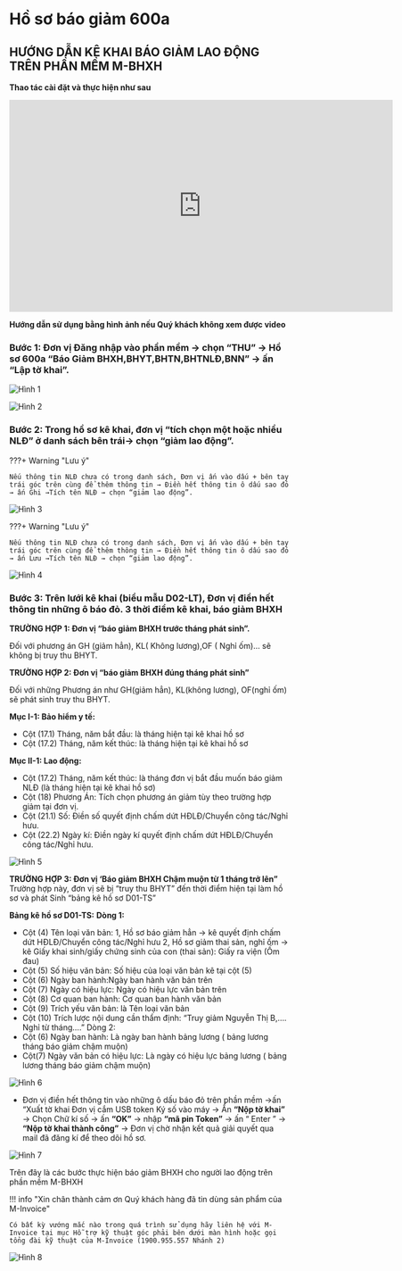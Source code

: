 # **Hồ sơ báo giảm 600a**

## **HƯỚNG DẪN KÊ KHAI BÁO GIẢM LAO ĐỘNG TRÊN PHẦN MỀM M-BHXH**

**Thao tác cài đặt và thực hiện như sau**

<iframe style="width: 43rem; height: 380px" src="https://www.youtube.com/embed/shfAT-eTIp4?si=wHHFzO6WIzFhPf_v" title="YouTube video player" frameborder="0" allow="accelerometer; autoplay; clipboard-write; encrypted-media; gyroscope; picture-in-picture; web-share" referrerpolicy="strict-origin-when-cross-origin" allowfullscreen></iframe>

**Hướng dẫn sử dụng bằng hình ảnh nếu Quý khách không xem được video**

### Bước 1: Đơn vị Đăng nhập vào phần mềm → chọn “THU” → Hồ sơ 600a “Báo Giảm BHXH,BHYT,BHTN,BHTNLĐ,BNN” → ấn “Lập tờ khai”.

![Hình 1](../../assets/images/mBHXH/ho-so-bao-giam_1.png)

![Hình 2](../../assets/images/mBHXH/ho-so-bao-giam_2.png)

### Bước 2: Trong hồ sơ kê khai, đơn vị “tích chọn một hoặc nhiều NLĐ” ở danh sách bên trái→ chọn “giảm lao động”.

???+ Warning "Lưu ý"

    Nếu thông tin NLĐ chưa có trong danh sách, Đơn vị ấn vào dấu + bên tay trái góc trên cùng để thêm thông tin → Điền hết thông tin ô dấu sao đỏ → ấn Ghi →Tích tên NLĐ → chọn “giảm lao động”.

![Hình 3](../../assets/images/mBHXH/ho-so-bao-giam_3.png)

???+ Warning "Lưu ý"

    Nếu thông tin NLĐ chưa có trong danh sách, Đơn vị ấn vào dấu + bên tay trái góc trên cùng để thêm thông tin → Điền hết thông tin ô dấu sao đỏ → ấn Lưu →Tích tên NLĐ → chọn “giảm lao động”.

![Hình 4](../../assets/images/mBHXH/ho-so-bao-giam_4.png)

### Bước 3: Trên lưới kê khai (biểu mẫu D02-LT), Đơn vị điền hết thông tin những ô báo đỏ. 3 thời điểm kê khai, báo giảm BHXH

**TRƯỜNG HỢP 1: Đơn vị “báo giảm BHXH trước tháng phát sinh”.**

Đối với phương án GH (giảm hẳn), KL( Không lương),OF ( Nghỉ ốm)… sẽ không bị truy thu BHYT.

**TRƯỜNG HỢP 2: Đơn vị “báo giảm BHXH đúng tháng phát sinh”**

Đối với những Phương án như GH(giảm hẳn), KL(không lương), OF(nghỉ ốm) sẽ phát sinh truy thu BHYT.

**Mục I-1: Bảo hiểm y tế:**

- Cột (17.1) Tháng, năm bắt đầu: là tháng hiện tại kê khai hồ sơ
- Cột (17.2) Tháng, năm kết thúc: là tháng hiện tại kê khai hồ sơ

**Mục II-1: Lao động:**

- Cột (17.2) Tháng, năm kết thúc: là tháng đơn vị bắt đầu muốn báo giảm NLĐ (là tháng hiện tại kê khai hồ sơ)
- Cột (18) Phương Án: Tích chọn phương án giảm tùy theo trường hợp giảm tại đơn vị.
- Cột (21.1) Số: Điền số quyết định chấm dứt HĐLĐ/Chuyển công tác/Nghỉ hưu.
- Cột (22.2) Ngày kí: Điền ngày kí quyết định chấm dứt HĐLĐ/Chuyển công tác/Nghỉ hưu.

![Hình 5](../../assets/images/mBHXH/ho-so-bao-giam_5.png)

**TRƯỜNG HỢP 3: Đơn vị ‘Báo giảm BHXH Chậm muộn từ 1 tháng trở lên”**
Trường hợp này, đơn vị sẽ bị “truy thu BHYT” đến thời điểm hiện tại làm hồ sơ và phát Sinh “bảng kê hồ sơ D01-TS”

**Bảng kê hồ sơ D01-TS:**
**Dòng 1:**

- Cột (4) Tên loại văn bản:
  1, Hồ sơ báo giảm hẳn → kê quyết định chấm dứt HĐLĐ/Chuyển công tác/Nghỉ hưu
  2, Hồ sơ giảm thai sản, nghỉ ốm → kê Giấy khai sinh/giấy chứng sinh của con (thai sản): Giấy ra viện (Ốm đau)
- Cột (5) Số hiệu văn bản: Số hiệu của loại văn bản kê tại cột (5)
- Cột (6) Ngày ban hành:Ngày ban hành văn bản trên
- Cột (7) Ngày có hiệu lực: Ngày có hiệu lực văn bản trên
- Cột (8) Cơ quan ban hành: Cơ quan ban hành văn bản
- Cột (9) Trích yếu văn bản: là Tên loại văn bản
- Cột (10) Trích lược nội dung cần thẩm định: “Truy giảm Nguyễn Thị B,…. Nghỉ từ tháng….”
  Dòng 2:
- Cột (6) Ngày ban hành: Là ngày ban hành bảng lương ( bảng lương tháng báo giảm chậm muộn)
- Cột(7) Ngày văn bản có hiệu lực: Là ngày có hiệu lực bảng lương ( bảng lương tháng báo giảm chậm muộn)

![Hình 6](../../assets/images/mBHXH/ho-so-bao-giam_6.png)

- Đơn vị điền hết thông tin vào những ô dấu báo đỏ trên phần mềm →ấn “Xuất tờ khai
  Đơn vị cắm USB token Ký số vào máy → Ấn **“Nộp tờ khai”** → Chọn Chữ kí số → ấn **“OK”** → nhập **“mã pin Token”** → ấn “ Enter ” → **“Nộp tờ khai thành công”** → Đơn vị chờ nhận kết quả giải quyết qua mail đã đăng kí để theo dõi hồ sơ.

![Hình 7](../../assets/images/mBHXH/ho-so-bao-giam_7.png)

Trên đây là các bước thực hiện báo giảm BHXH cho người lao động trên phần mềm M-BHXH

!!! info "Xin chân thành cảm ơn Quý khách hàng đã tin dùng sản phẩm của M-Invoice"

    Có bất kỳ vướng mắc nào trong quá trình sử dụng hãy liên hệ với M-Invoice tại mục Hỗ trợ kỹ thuật góc phải bên dưới màn hình hoặc gọi tổng đài kỹ thuật của M-Invoice (1900.955.557 Nhánh 2)

![Hình 8](../../assets/images/mBHXH/hotro.png)
